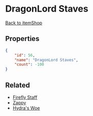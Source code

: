 # DragonLord Staves

<no description available>

[Back to itemShop](../item-shops.md)

## Properties

```json
{
    "id": 56,
    "name": "DragonLord Staves",
    "count": -100
}
```

## Related

- [Firefly Staff](../items/1318-firefly-staff.md)
- [Zappy](../items/1321-zappy.md)
- [Hydra's Woe](../items/1324-hydra-s-woe.md)

